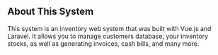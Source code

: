 
## About This System

This system is an inventory web system that was built with Vue.js and Laravel. It allows you to manage customers database, your inventory stocks, as well as generating invoices, cash bills, and many more. 


